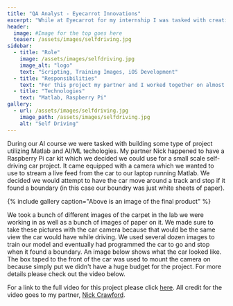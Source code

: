 ```yaml
---
title: "QA Analyst - Eyecarrot Innovations"
excerpt: "While at Eyecarrot for my internship I was tasked with creating a fully automated QA testing system."
header:
  image: #Image for the top goes here
  teaser: /assets/images/selfdriving.jpg
sidebar:
  - title: "Role"
    image: /assets/images/selfdriving.jpg
    image_alt: "logo"
    text: "Scripting, Training Images, iOS Development"
  - title: "Responsibilities"
    text: "For this project my partner and I worked together on almost all tasks. This included gathering the images for training, training the model, and programming the car to actually drive/stop."
  - title: "Technologies"
    text: "Matlab, Raspberry Pi"
gallery:
  - url: /assets/images/selfdriving.jpg
    image_path: /assets/images/selfdriving.jpg
    alt: "Self Driving"
---
```


During our AI course we were tasked with building some type of project utilizing Matlab and AI/ML techologies. My partner Nick happened to have a Raspberry Pi car kit which we decided we could use for a small scale self-driving car project. It came equipped with a camera which we wanted to use to stream a live feed from the car to our laptop running Matlab. We decided we would attempt to have the car move around a track and stop if it found a boundary (in this case our boundry was just white sheets of paper).

{% include gallery caption="Above is an image of the final product" %}

We took a bunch of different images of the carpet in the lab we were working in as well as a bunch of images of paper on it. We made sure to take these pictures with the car camera because that would be the same view the car would have while driving. We used several dozen images to train our model and eventually had programmed the car to go and stop when it found a boundary. An image below shows what the car looked like. The box taped to the front of the car was used to mount the camera on because simply put we didn't have a huge budget for the project. For more details please check out the video below.

For a link to the full video for this project please click [here](https://www.youtube.com/watch?v=KHnYkcCm28w). All credit for the video goes to my partner, [Nick Crawford](https://www.linkedin.com/in/nickdcrawford/).
